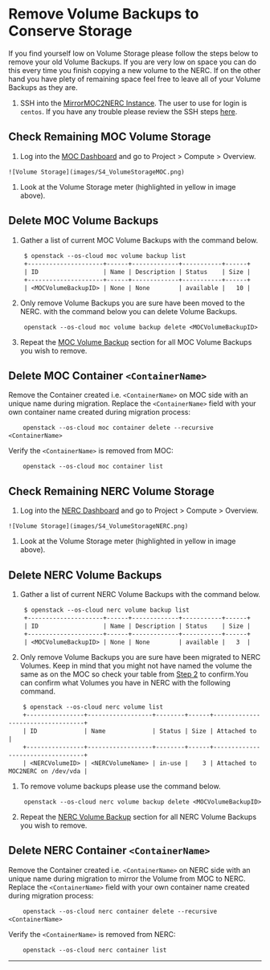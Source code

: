 # Remove Volume Backups to Conserve Storage

If you find yourself low on Volume Storage please follow the steps below to
remove your old Volume Backups. If you are very low on space you can do this
every time you finish copying a new volume to the NERC. If on the other hand
you have plety of remaining space feel free to leave all of your Volume
Backups as they are.

1. SSH into the [MirrorMOC2NERC Instance][SSHMirror]. The user to use for
login is `centos`. If you have any trouble please review the SSH steps
[here][SSHMOC].

[SSHMirror]: https://nerc-project.github.io/nerc-docs/migration-moc-to-nerc/Step3/#create-a-new-moc-mirror-to-nerc-instance

[SSHMOC]: https://docs.massopen.cloud/en/latest/openstack/ssh-to-cloud-vm.html

## Check Remaining MOC Volume Storage

1. Log into the [MOC Dashboard][MOCDash] and go to Project > Compute >
Overview.

[MOCDash]: https://kaizen.massopen.cloud/dashboard/project/

    ![Volume Storage](images/S4_VolumeStorageMOC.png)

1. Look at the Volume Storage meter (highlighted in yellow in image above).

## Delete MOC Volume Backups

1. Gather a list of current MOC Volume Backups with the command below.

        $ openstack --os-cloud moc volume backup list
        +---------------------+------+-------------+-----------+------+
        | ID                  | Name | Description | Status    | Size |
        +---------------------+------+-------------+-----------+------+
        | <MOCVolumeBackupID> | None | None        | available |   10 |

1. Only remove Volume Backups you are sure have been moved to the NERC.
with the command below you can delete Volume Backups.

        openstack --os-cloud moc volume backup delete <MOCVolumeBackupID>

1. Repeat the [MOC Volume Backup](#delete-moc-volume-backups) section for
all MOC Volume Backups you wish to remove.

## Delete MOC Container `<ContainerName>`

Remove the Container created i.e. `<ContainerName>` on MOC side with an unique name
during migration. Replace the `<ContainerName>` field with your own container name
created during migration process:

        openstack --os-cloud moc container delete --recursive <ContainerName>

Verify the `<ContainerName>` is removed from MOC:

        openstack --os-cloud moc container list

## Check Remaining NERC Volume Storage

1. Log into the [NERC Dashboard][NERCDash] and go to Project > Compute >
Overview.

[NERCDash]: https://stack.nerc.mghpcc.org/dashboard

    ![Volume Storage](images/S4_VolumeStorageNERC.png)

1. Look at the Volume Storage meter (highlighted in yellow in image above).

## Delete NERC Volume Backups

1. Gather a list of current NERC Volume Backups with the command below.

        $ openstack --os-cloud nerc volume backup list
        +---------------------+------+-------------+-----------+------+
        | ID                  | Name | Description | Status    | Size |
        +---------------------+------+-------------+-----------+------+
        | <MOCVolumeBackupID> | None | None        | available |   3  |

1. Only remove Volume Backups you are sure have been migrated to NERC Volumes.
Keep in mind that you might not have named the volume the same as on the MOC so
check your table from [Step 2][] to confirm.You can confirm what Volumes you
have in NERC with the following command.

[Step 2]: ../Step2/#moc-volume-information-table

        $ openstack --os-cloud nerc volume list
        +----------------+------------------+--------+------+----------------------------------+
        | ID             | Name             | Status | Size | Attached to                      |
        +----------------+------------------+--------+------+----------------------------------+
        | <NERCVolumeID> | <NERCVolumeName> | in-use |    3 | Attached to MOC2NERC on /dev/vda |

1. To remove volume backups please use the command below.

        openstack --os-cloud nerc volume backup delete <MOCVolumeBackupID>

1. Repeat the [NERC Volume Backup](#delete-nerc-volume-backups) section for
all NERC Volume Backups you wish to remove.

## Delete NERC Container `<ContainerName>`

Remove the Container created i.e. `<ContainerName>` on NERC side with an unique name
during migration to mirror the Volume from MOC to NERC. Replace the `<ContainerName>`
field with your own container name created during migration process:

        openstack --os-cloud nerc container delete --recursive <ContainerName>

Verify the `<ContainerName>` is removed from NERC:

        openstack --os-cloud nerc container list

---
